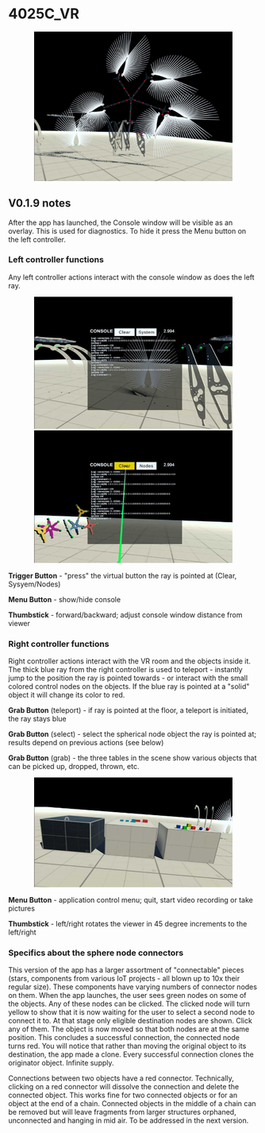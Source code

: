# 4025C_VR

<p align="center">
  <img src="images/v019-5.jpg" width="400">
</p>


## V0.1.9 notes

After the app has launched, the Console window will be visible as an overlay. This is used for diagnostics. To hide it press the Menu button on the left controller.

### Left controller functions

Any left controller actions interact with the console window as does the left ray.

<p align="center">
  <img src="images/v019-6.jpg" width="400"><img src="images/v019-7.jpg" width="400">
</p>


**Trigger Button** - "press" the virtual button the ray is pointed at (Clear, Sysyem/Nodes)

**Menu Button** - show/hide console

**Thumbstick** - forward/backward; adjust console window distance from viewer

### Right controller functions

Right controller actions interact with the VR room and the objects inside it. The thick blue ray from the right controller is used to teleport - instantly jump to the position the ray is pointed towards - or interact with the small colored control nodes on the objects. If the blue ray is pointed at a "solid" object it will change its color to red.

**Grab Button** (teleport)  - if ray is pointed at the floor, a teleport is initiated, the ray stays blue

**Grab Button** (select) - select the spherical node object the ray is pointed at; results depend on previous actions (see below)

**Grab Button** (grab) - the three tables in the scene show various objects that can be picked up, dropped, thrown, etc. 

<p align="center">
  <img src="images/v019-13.jpg" width="400">
</p>


**Menu Button** - application control menu; quit, start video recording or take pictures

**Thumbstick** - left/right rotates the viewer in 45 degree increments to the left/right


### Specifics about the sphere node connectors

This version of the app has a larger assortment of "connectable" pieces (stars, components from various IoT projects - all blown up to 10x their regular size).
These components have varying numbers of connector nodes on them. When the app launches, the user sees green nodes on some of the objects. Any of these nodes can be clicked. The clicked node will turn yellow to show that it is now waiting for the user to select a second node to connect it to. At that stage only eligible destination nodes are shown. Click any of them. The object is now moved so that both nodes are at the same position. This concludes a successful connection, the connected node turns red. You will notice that rather than moving the original object to its destination, the app made a clone. Every successful connection clones the originator object. Infinite supply.

Connections between two objects have a red connector. Technically, clicking on a red connector will dissolve the connection and delete the connected object. This works fine for two connected objects or for an object at the end of a chain. Connected objects in the middle of a chain can be removed but will leave fragments from larger structures orphaned, unconnected and hanging in mid air. To be addressed in the next version.
